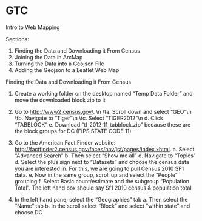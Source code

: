 GTC
===

Intro to Web Mapping

Sections:
1.  Finding the Data and Downloading it From Census
2.  Joining the Data in ArcMap
3.  Turning the Data into a Geojson File
4.  Adding the Geojson to a Leaflet Web Map


Finding the Data and Downloading it From Census

1. Create a working folder on the desktop named “Temp Data Folder” and move the downloaded block zip to it
2. Go to http://www2.census.gov/.  \n
\ta. Scroll down and select “GEO”\n
\tb. Navigate to “Tiger”\n
\tc. Select “TIGER2012”\n
  d. Click “TABBLOCK”
  e. Download “tl_2012_11_tabblock.zip” because these are the block groups for DC (FIPS STATE CODE 11)

2. Go to the American Fact Finder website:  http://factfinder2.census.gov/faces/nav/jsf/pages/index.xhtml.
  a. Select “Advanced Search”
  b. Then select “Show me all”
  c. Navigate to “Topics”
  d. Select the plus sign next to “Datasets” and choose the census data you are interested in. For this, we are going to pull Census 2010 SF1 data.
  e. Now in the same group, scroll up and select the “People” grouping
  f. Select Basic count/estimate and the subgroup “Population Total”.  The left hand box should say Sf1 2010 census & population total

3.  In the left hand pane, select the “Geographies” tab
  a. Then select the “Name” tab
  b. In the scroll select “Block” and select “within state” and choose DC

